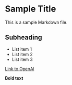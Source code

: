 # Sample Title

This is a sample Markdown file.

## Subheading

- List item 1
- List item 2
- List item 3

[Link to OpenAI](https://www.openai.com)

**Bold text**
